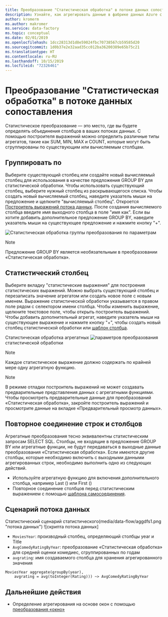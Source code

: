 ```yaml
---
title: Преобразование "Статистическая обработка" в потоке данных сопоставления — фабрика данных Azure | Документация Майкрософт
description: Узнайте, как агрегировать данные в фабрике данных Azure с помощью преобразования «Статистическая обработка потока данных сопоставления».
author: kromerm
ms.author: makromer
ms.service: data-factory
ms.topic: conceptual
ms.date: 02/01/2019
ms.openlocfilehash: 1dcc28313d1d8e59024fbc70738567cb59585d20
ms.sourcegitcommit: 1d0b37e2e32aad35cc012ba36200389e65b75c21
ms.translationtype: HT
ms.contentlocale: ru-RU
ms.lasthandoff: 10/15/2019
ms.locfileid: "72326461"
---
```

# <a name="aggregate-transformation-in-mapping-data-flow"></a>Преобразование "Статистическая обработка" в потоке данных сопоставления 



Статистическое преобразование — это место, где вы будете определять объединения столбцов в ваших потоках данных. С помощью построителя выражений можно определить различные типы агрегатов, такие как SUM, MIN, MAX и COUNT, которые могут быть сгруппированы по существующим или вычисляемым столбцам.

## <a name="group-by"></a>Группировать по
Выберите существующий столбец или создайте новый вычисляемый столбец для использования в качестве предложения GROUP BY для статистической обработки. Чтобы использовать существующий столбец, выберите нужный столбец из раскрывающегося списка. Чтобы создать новый вычисляемый столбец, наведите указатель мыши на предложение и щелкните "вычисляемый столбец". Откроется [Построитель выражений потока данных](concepts-data-flow-expression-builder.md). После создания вычисляемого столбца введите имя выходного столбца в поле "имя как". Если вы хотите добавить дополнительное предложение GROUP BY, наведите указатель мыши на существующее предложение и нажмите кнопку "+".

![Статистическая обработка группы преобразования по параметрам](media/data-flow/agg.png "Статистическая обработка группы преобразования по параметрам")

> [!NOTE]
> Предложение GROUP BY является необязательным в преобразовании «Статистическая обработка».

## <a name="aggregate-column"></a>Статистический столбец 
Выберите вкладку "статистические выражения" для построения статистических выражений. Можно выбрать существующий столбец и перезаписать значение агрегатом или создать новое поле с новым именем. Выражение статистической обработки указывается в правом поле рядом с селектором имени столбца. Чтобы изменить выражение, щелкните текстовое поле, чтобы открыть построитель выражений. Чтобы добавить дополнительный агрегат, наведите указатель мыши на существующее выражение и нажмите кнопку "+", чтобы создать новый столбец статистической обработки или [шаблон столбца](concepts-data-flow-column-pattern.md).

Статистическая обработка агрегатных ![параметров преобразования](media/data-flow/agg2.png "статистические параметры") статистической обработки

> [!NOTE]
> Каждое статистическое выражение должно содержать по крайней мере одну агрегатную функцию.

> [!NOTE]
> В режиме отладки построитель выражений не может создавать предварительные представления данных с агрегатными функциями. Чтобы просмотреть предварительные данные для преобразований «Статистическая обработка», закройте построитель выражений и просмотрите данные на вкладке «Предварительный просмотр данных».

## <a name="reconnect-rows-and-columns"></a>Повторное соединение строк и столбцов
Агрегатные преобразования тесно эквивалентны статистическим запросам SELECT SQL. Столбцы, не входящие в предложение GROUP BY или агрегатные функции, не будут передаваться в выходные данные преобразования «Статистическая обработка». Если имеются другие столбцы, которые необходимо включить с выходными данными агрегированных строк, необходимо выполнить одно из следующих действий.

* Используйте агрегатную функцию для включения дополнительного столбца, например Last () или First ()
* Повторное соединение столбцов перед статистическим выражением с помощью [шаблона самосоединения](https://mssqldude.wordpress.com/2018/12/20/adf-data-flows-self-join/).

## <a name="data-flow-script"></a>Сценарий потока данных

Статистический сценарий статистического(media/data-flow/aggdfs1.png "потока данных") ![скрипта потока данных]

* ```MoviesYear```: производный столбец, определяющий столбцы year и Title
* ```AvgComedyRatingByYear```: преобразование «Статистическая обработка» для средней оценки комедиес, сгруппированных по годам
* ```avgrating```: имя создаваемого столбца для хранения агрегированного значения

```
MoviesYear aggregate(groupBy(year),
    avgrating = avg(toInteger(Rating))) ~> AvgComedyRatingByYear
```
  
## <a name="next-steps"></a>Дальнейшие действия

* Определение агрегирования на основе окон с помощью [преобразования «окно»](data-flow-window.md)

